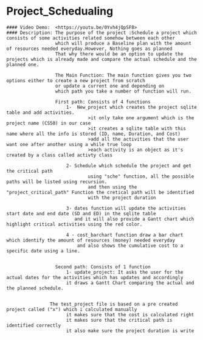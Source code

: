  # Project_Schedualing
    #### Video Demo:  <https://youtu.be/0Yvh4jQpSF8>
    #### Description: The purpose of the project :Schedule a project which consists of some activities related somehow between each other
                      which will produce a Baseline plan with the amount of resources needed everyday.However, Nothing goes as planned
                      That why there would be an option to update the projects which is already made and compare the actual schedule and the planned one.

                      The Main Function: The main function gives you two options either to create a new project from scratch 
                      or update a current one and depending on
                      which path you take a number of function will run.

                      First path: Consists of 4 functions
                          1-  New_project which creates the project sqlite table and add activities.
                                  >it only take one argument which is the project name (CS50) in our case
                                  >it creates a sqlite table with this name where all the info is stored (ID, name, Duration, and Cost)
                                  >add all the activities that the user want one after another using a while true loop
                                  >each activity is an object as it's created by a class called activty class 

                          2- Schedule which schedule the project and get the critical path
                                  using "sche" function, all the possible paths will be listed using recursion.
                                  and then using the "project_critical_path" Function the cretical path will be identified
                                  with the project duration 

                          3- dates function will update the activities start date and end date (SD and ED) in the sqlite table 
                             and it will also provide a Gantt chart which highlight critical activities using the red color.

                          4 - cost_barchart function draw a bar chart which identify the amount of resources (money) needed everyday
                              and also shows the cumulative cost to a specific date using a line.


                      Second path: Consists of 1 function
                          1- update_project: It asks the user for the actual dates for the activities which has updates and accordingly
                          it draws a Gantt Chart comparing the actual and the planned schedule.
                          
                          
                    The test_project file is based on a pre created project called ("x") which i calculated manually
                          it makes sure that the cost is calculated right
                          it makes sure that the critical path is identified correctly
                          it also make sure the project duration is write 
                         






